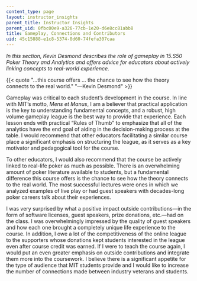 ```yaml
---
content_type: page
layout: instructor_insights
parent_title: Instructor Insights
parent_uid: 0fbc00e9-a326-77cb-1e20-d6e8cc81abb8
title: Gameplay, Connections and Contributors
uid: 45c15888-e1c8-5374-0d60-74fefa307caa
---
```


_In this section, Kevin Desmond describes the role of gameplay in _15.S50 Poker Theory and Analytics_ and offers advice for educators about actively linking concepts to real-world experience._

{{< quote "…this course offers … the chance to see how the theory connects to the real world." "—Kevin Desmond" >}}

Gameplay was critical to each student’s development in the course. In line with MIT’s motto, _Mens et Manus_, I am a believer that practical application is the key to understanding fundamental concepts, and a robust, high volume gameplay league is the best way to provide that experience. Each lesson ends with practical “Rules of Thumb” to emphasize that all of the analytics have the end goal of aiding in the decision-making process at the table. I would recommend that other educators facilitating a similar course place a significant emphasis on structuring the league, as it serves as a key motivator and pedagogical tool for the course.

To other educators, I would also recommend that the course be actively linked to real-life poker as much as possible. There is an overwhelming amount of poker literature available to students, but a fundamental difference this course offers is the chance to see how the theory connects to the real world. The most successful lectures were ones in which we analyzed examples of live play or had guest speakers with decades-long poker careers talk about their experiences.

I was very surprised by what a positive impact outside contributions—in the form of software licenses, guest speakers, prize donations, etc.—had on the class. I was overwhelmingly impressed by the quality of guest speakers and how each one brought a completely unique life experience to the course. In addition, I owe a lot of the competitiveness of the online league to the supporters whose donations kept students interested in the league even after course credit was earned. If I were to teach the course again, I would put an even greater emphasis on outside contributions and integrate them more into the coursework. I believe there is a significant appetite for the type of audience that MIT students provide and I would like to increase the number of connections made between industry veterans and students.